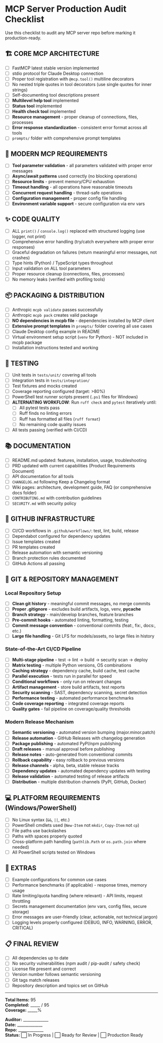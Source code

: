 # MCP Server Production Audit Checklist

Use this checklist to audit any MCP server repo before marking it production-ready.

## 🏗️ CORE MCP ARCHITECTURE

- [ ] FastMCP latest stable version implemented
- [ ] stdio protocol for Claude Desktop connection
- [ ] Proper tool registration with `@mcp.tool()` multiline decorators
- [ ] No nested triple quotes in tool decorators (use single quotes for inner strings)
- [ ] Self-documenting tool descriptions present
- [ ] **Multilevel help tool** implemented
- [ ] **Status tool** implemented
- [ ] **Health check tool** implemented
- [ ] **Resource management** - proper cleanup of connections, files, processes
- [ ] **Error response standardization** - consistent error format across all tools
- [ ] `prompts/` folder with comprehensive prompt templates

## 🔧 MODERN MCP REQUIREMENTS

- [ ] **Tool parameter validation** - all parameters validated with proper error messages
- [ ] **Async/await patterns** used correctly (no blocking operations)
- [ ] **Resource limits** - prevent memory/CPU exhaustion
- [ ] **Timeout handling** - all operations have reasonable timeouts
- [ ] **Concurrent request handling** - thread-safe operations
- [ ] **Configuration management** - proper config file handling
- [ ] **Environment variable support** - secure configuration via env vars

## ✨ CODE QUALITY

- [ ] ALL `print()` / `console.log()` replaced with structured logging (use logger, not print)
- [ ] Comprehensive error handling (try/catch everywhere with proper error responses)
- [ ] Graceful degradation on failures (return meaningful error messages, not crashes)
- [ ] Type hints (Python) / TypeScript types throughout
- [ ] Input validation on ALL tool parameters
- [ ] Proper resource cleanup (connections, files, processes)
- [ ] No memory leaks (verified with profiling tools)

## 📦 PACKAGING & DISTRIBUTION

- [ ] Anthropic `mcpb validate` passes successfully
- [ ] Anthropic `mcpb pack` creates valid package
- [ ] **NO dependencies in mcpb file** - dependencies installed by MCP client
- [ ] **Extensive prompt templates** in `prompts/` folder covering all use cases
- [ ] Claude Desktop config example in README
- [ ] Virtual environment setup script (`venv` for Python) - NOT included in mcpb package
- [ ] Installation instructions tested and working

## 🧪 TESTING

- [ ] Unit tests in `tests/unit/` covering all tools
- [ ] Integration tests in `tests/integration/`
- [ ] Test fixtures and mocks created
- [ ] Coverage reporting configured (target: >80%)
- [ ] PowerShell test runner scripts present (`.ps1` files for Windows)
- [ ] **ALTERNATING WORKFLOW**: Run `ruff check` and `pytest` iteratively until:
  - [ ] All pytest tests pass
  - [ ] Ruff finds no linting errors
  - [ ] Ruff has formatted all files (`ruff format`)
  - [ ] No remaining code quality issues
- [ ] All tests passing (verified with CI/CD)

## 📚 DOCUMENTATION

- [ ] README.md updated: features, installation, usage, troubleshooting
- [ ] PRD updated with current capabilities (Product Requirements Document)
- [ ] API documentation for all tools
- [ ] `CHANGELOG.md` following Keep a Changelog format
- [ ] Wiki pages: architecture, development guide, FAQ (or comprehensive docs folder)
- [ ] `CONTRIBUTING.md` with contribution guidelines
- [ ] `SECURITY.md` with security policy

## 🔧 GITHUB INFRASTRUCTURE

- [ ] CI/CD workflows in `.github/workflows/`: test, lint, build, release
- [ ] Dependabot configured for dependency updates
- [ ] Issue templates created
- [ ] PR templates created
- [ ] Release automation with semantic versioning
- [ ] Branch protection rules documented
- [ ] GitHub Actions all passing

## 📁 GIT & REPOSITORY MANAGEMENT

### **Local Repository Setup**
- [ ] **Clean git history** - meaningful commit messages, no merge commits
- [ ] **Proper .gitignore** - excludes build artifacts, logs, venv, __pycache__
- [ ] **Branch strategy** - main/develop branches, feature branches
- [ ] **Pre-commit hooks** - automated linting, formatting, testing
- [ ] **Commit message convention** - conventional commits (feat:, fix:, docs:, etc.)
- [ ] **Large file handling** - Git LFS for models/assets, no large files in history

### **State-of-the-Art CI/CD Pipeline**
- [ ] **Multi-stage pipeline** - test → lint → build → security scan → deploy
- [ ] **Matrix testing** - multiple Python versions, OS combinations
- [ ] **Caching strategy** - dependency cache, build cache, test cache
- [ ] **Parallel execution** - tests run in parallel for speed
- [ ] **Conditional workflows** - only run on relevant changes
- [ ] **Artifact management** - store build artifacts, test reports
- [ ] **Security scanning** - SAST, dependency scanning, secret detection
- [ ] **Performance testing** - automated performance benchmarks
- [ ] **Code coverage reporting** - integrated coverage reports
- [ ] **Quality gates** - fail pipeline on coverage/quality thresholds

### **Modern Release Mechanism**
- [ ] **Semantic versioning** - automated version bumping (major.minor.patch)
- [ ] **Release automation** - GitHub Releases with changelog generation
- [ ] **Package publishing** - automated PyPI/npm publishing
- [ ] **Draft releases** - manual approval before publishing
- [ ] **Release notes** - auto-generated from conventional commits
- [ ] **Rollback capability** - easy rollback to previous versions
- [ ] **Release channels** - alpha, beta, stable release tracks
- [ ] **Dependency updates** - automated dependency updates with testing
- [ ] **Release validation** - automated testing of release artifacts
- [ ] **Distribution** - multiple distribution channels (PyPI, GitHub, Docker)

## 💻 PLATFORM REQUIREMENTS (Windows/PowerShell)

- [ ] No Linux syntax (`&&`, `||`, etc.)
- [ ] PowerShell cmdlets used (`New-Item` not `mkdir`, `Copy-Item` not `cp`)
- [ ] File paths use backslashes
- [ ] Paths with spaces properly quoted
- [ ] Cross-platform path handling (`pathlib.Path` or `os.path.join` where needed)
- [ ] All PowerShell scripts tested on Windows

## 🎁 EXTRAS

- [ ] Example configurations for common use cases
- [ ] Performance benchmarks (if applicable) - response times, memory usage
- [ ] Rate limiting/quota handling (where relevant) - API limits, request throttling
- [ ] Secrets management documentation (env vars, config files, secure storage)
- [ ] Error messages are user-friendly (clear, actionable, not technical jargon)
- [ ] Logging levels properly configured (DEBUG, INFO, WARNING, ERROR, CRITICAL)

## 📋 FINAL REVIEW

- [ ] All dependencies up to date
- [ ] No security vulnerabilities (npm audit / pip-audit / safety check)
- [ ] License file present and correct
- [ ] Version number follows semantic versioning
- [ ] Git tags match releases
- [ ] Repository description and topics set on GitHub

---

**Total Items:** 95  
**Completed:** _____ / 95  
**Coverage:** _____%

**Auditor:** _____________  
**Date:** _____________  
**Repo:** _____________  
**Status:** ⬜ In Progress | ⬜ Ready for Review | ⬜ Production Ready


